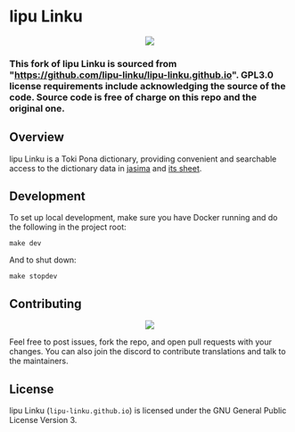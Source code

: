 # lipu Linku

<div align="center">
  <a href="https://discord.gg/A3ZPqnHHsy">
    <img src="https://img.shields.io/badge/-Discord-%237289da?style=for-the-badge&logo=appveyor">
  </a>
</div>

### This fork of lipu Linku is sourced from "https://github.com/lipu-linku/lipu-linku.github.io". GPL3.0 license requirements include acknowledging the source of the code. Source code is free of charge on this repo and the original one.

## Overview

lipu Linku is a Toki Pona dictionary, providing convenient and searchable access to
the dictionary data in [jasima](https://github.com/lipu-linku/jasima) and
[its sheet](https://docs.google.com/spreadsheets/d/1xwgTAxwgn4ZAc4DBnHte0cqta1aaxe112Wh1rv9w5Yk).

## Development

To set up local development, make sure you have Docker running and do the following in
the project root:

```
make dev
```

And to shut down:

```
make stopdev
```

## Contributing

<div align="center">
  <a href="https://github.com/lipu-linku/lipu-linku.github.io/graphs/contributors">
    <img src="https://contrib.rocks/image?repo=lipu-linku/lipu-linku.github.io" />
  </a>
</div>

Feel free to post issues, fork the repo, and open pull requests with your changes.
You can also join the discord to contribute translations and talk to the maintainers.

## License

lipu Linku (`lipu-linku.github.io`) is licensed under the GNU General Public License Version 3.
